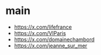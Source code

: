 # main
- https://x.com/lifefrance
- https://x.com/VIParis
- https://x.com/domainechambord
- https://x.com/jeanne_sur_mer
